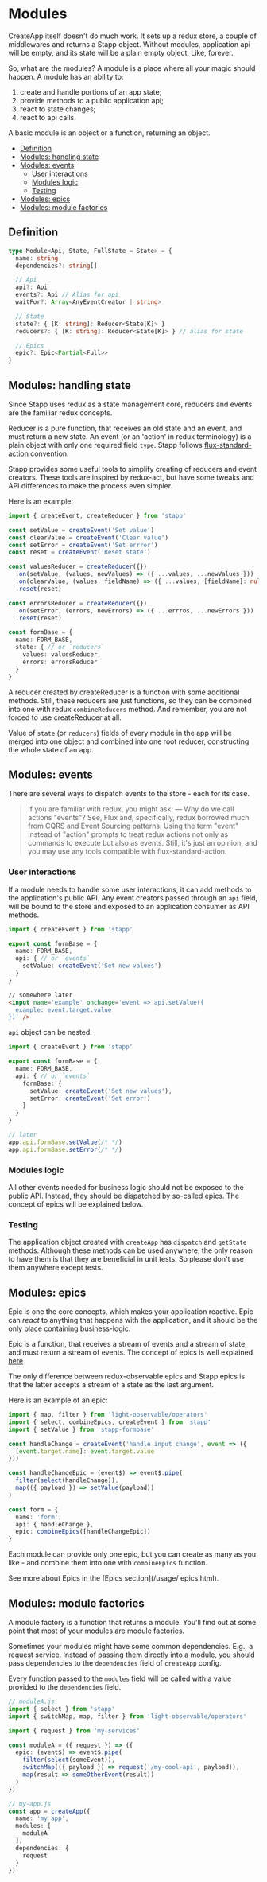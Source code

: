 # Modules

CreateApp itself doesn't do much work. It sets up a redux store, a couple of middlewares and returns a Stapp object. Without modules, application api will be empty, and its state will be a plain empty object. Like, forever.

So, what are the modules? A module is a place where all your magic should happen. A module has an ability to:

1. create and handle portions of an app state;
2. provide methods to a public application api;
3. react to state changes;
4. react to api calls.

A basic module is an object or a function, returning an object.

<!-- START doctoc generated TOC please keep comment here to allow auto update -->
<!-- DON'T EDIT THIS SECTION, INSTEAD RE-RUN doctoc TO UPDATE -->


- [Definition](#definition)
- [Modules: handling state](#modules-handling-state)
- [Modules: events](#modules-events)
  - [User interactions](#user-interactions)
  - [Modules logic](#modules-logic)
  - [Testing](#testing)
- [Modules: epics](#modules-epics)
- [Modules: module factories](#modules-module-factories)

<!-- END doctoc generated TOC please keep comment here to allow auto update -->



## Definition

```typescript
type Module<Api, State, FullState = State> = {
  name: string
  dependencies?: string[]

  // Api
  api?: Api
  events?: Api // Alias for api
  waitFor?: Array<AnyEventCreator | string>

  // State
  state?: { [K: string]: Reducer<State[K]> }
  reducers?: { [K: string]: Reducer<State[K]> } // alias for state

  // Epics
  epic?: Epic<Partial<Full>>
}
```

## Modules: handling state

Since Stapp uses redux as a state management core, reducers and events are the familiar redux concepts.

Reducer is a pure function, that receives an old state and an event, and must return a new state. An event (or an 'action' in redux terminology) is a plain object with only one required field `type`. Stapp follows [flux-standard-action](https://github.com/redux-utilities/flux-standard-action#actions) convention.

Stapp provides some useful tools to simplify creating of reducers and event creators. These tools are
inspired by redux-act, but have some tweaks and API differences to make the process even simpler.

Here is an example:

```typescript
import { createEvent, createReducer } from 'stapp'

const setValue = createEvent('Set value')
const clearValue = createEvent('Clear value')
const setError = createEvent('Set errror')
const reset = createEvent('Reset state')

const valuesReducer = createReducer({})
  .on(setValue, (values, newValues) => ({ ...values, ...newValues }))
  .on(clearValue, (values, fieldName) => ({ ...values, [fieldName]: null }))
  .reset(reset)

const errorsReducer = createReducer({})
  .on(setError, (errors, newErrors) => ({ ...errros, ...newErrors }))
  .reset(reset)

const formBase = {
  name: FORM_BASE,
  state: { // or `reducers`
    values: valuesReducer,
    errors: errorsReducer
  }
}
```

A reducer created by createReducer is a function with some additional methods. Still, these reducers are just functions, so they can be combined into one with redux `combineReducers` method. And remember, you are not forced to use createReducer at all.

Value of `state` (or `reducers`) fields of every module in the app will be merged into one object and combined into one root reducer, constructing the whole state of an app.

## Modules: events

There are several ways to dispatch events to the store - each for its case.

> If you are familiar with redux, you might ask: — Why do we call actions "events"? See, Flux and, specifically, redux borrowed much from CQRS and Event Sourcing patterns. Using the term "event" instead of "action" prompts to treat redux actions not only as commands to execute but also as events. Still, it's just an opinion, and you may use any tools compatible with flux-standard-action.

### User interactions

If a module needs to handle some user interactions, it can add methods to the application's public API.
Any event creators passed through an `api` field, will be bound to the store and exposed to an application consumer as API methods.

```typescript
import { createEvent } from 'stapp'

export const formBase = {
  name: FORM_BASE,
  api: { // or `events`
    setValue: createEvent('Set new values')
  }
}
```

```html
// somewhere later
<input name='example' onchange='event => api.setValue({
  example: event.target.value
})' />
```

`api` object can be nested:
```typescript
import { createEvent } from 'stapp'

export const formBase = {
  name: FORM_BASE,
  api: { // or `events`
    formBase: {
      setValue: createEvent('Set new values'),
      setError: createEvent('Set error')
    }
  }
}

// later
app.api.formBase.setValue(/* */)
app.api.formBase.setError(/* */)
```

### Modules logic

All other events needed for business logic should not be exposed to the public API. Instead, they should be dispatched by so-called epics. The concept of epics will be explained below.

### Testing

The application object created with `createApp` has `dispatch` and `getState` methods. Although these methods can be used anywhere, the only reason to have them is that they are beneficial in unit tests. So please don't use them anywhere except tests.

## Modules: epics

Epic is one the core concepts, which makes your application reactive. Epic can *react* to anything that happens with the application, and it should be the only place containing business-logic.

Epic is a function, that receives a stream of events and a stream of state, and must return a stream of events. The concept of epics is well explained [here](https://redux-observable.js.org/docs/basics/Epics.html).

The only difference between redux-observable epics and Stapp epics is that the latter accepts a stream of a state as the last argument.

Here is an example of an epic:

```typescript
import { map, filter } from 'light-observable/operators'
import { select, combineEpics, createEvent } from 'stapp'
import { setValue } from 'stapp-formbase'

const handleChange = createEvent('handle input change', event => ({
  [event.target.name]: event.target.value
}))

const handleChangeEpic = (event$) => event$.pipe(
  filter(select(handleChange)),
  map(({ payload }) => setValue(payload))
)

const form = {
  name: 'form',
  api: { handleChange },
  epic: combineEpics([handleChangeEpic])
}
```

Each module can provide only one epic, but you can create as many as you like - and combine them into one with `combineEpics` function.

See more about Epics in the [Epics section](/usage/ epics.html).

## Modules: module factories

A module factory is a function that returns a module. You'll find out at some point that most of your modules are module factories. 

Sometimes your modules might have some common dependencies. E.g., a request service. Instead of passing them directly into a module, you should pass dependencies to the `dependencies` field of `createApp` config.

Every function passed to the `modules` field will be called with a value provided to the `dependencies` field.

```typescript
// moduleA.js
import { select } from 'stapp'
import { switchMap, map, filter } from 'light-observable/operators'

import { request } from 'my-services'

const moduleA = ({ request }) => ({
  epic: (event$) => event$.pipe(
    filter(select(someEvent)),
    switchMap(({ payload }) => request('/my-cool-api', payload)),
    map(result => someOtherEvent(result))
  )
})    

// my-app.js
const app = createApp({
  name: 'my app',
  modules: [
    moduleA
  ],
  dependencies: {
    request
  }
})
```
<!--
## Type definitions

- [`createApp`](/types.html#createApp)
- [`Module`](/types.html#module)
- [`ModuleFactory`](/types.html#modulefactory)
-->
